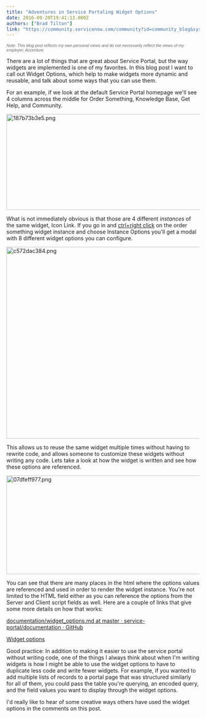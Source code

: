```yaml
---
title: "Adventures in Service Portaling Widget Options"
date: 2016-09-20T19:41:13.000Z
authors: ["Brad Tilton"]
link: "https://community.servicenow.com/community?id=community_blog&sys_id=6a6c6ea1dbd0dbc01dcaf3231f961980"
---
```

<p style="font-family: arial, sans-serif; color: #666666;"><span style="font-weight: inherit; font-style: inherit; font-size: 10.6667px; font-family: inherit;"><em style="font-weight: inherit; font-size: 10.6667px; font-family: inherit;">Note: This blog post reflects my own personal views and do not necessarily reflect the views of my employer, Accenture.</em></span></p><p><span style="font-weight: inherit; font-style: inherit; font-size: 10.6667px; font-family: inherit;"><em style="font-weight: inherit; font-size: 10.6667px; font-family: inherit;"> </em></span></p><p>There are a lot of things that are great about Service Portal, but the way widgets are implemented is one of my favorites. In this blog post I want to call out Widget Options, which help to make widgets more dynamic and reusable, and talk about some ways that you can use them.</p><p></p><p>For an example, if we look at the default Service Portal homepage we'll see 4 columns across the middle for Order Something, Knowledge Base, Get Help, and Community.</p><p><img alt="187b73b3e5.png" class="image-1 jive-image" src="https://puu.sh/rhLnU/187b73b3e5.png" style="width: 620px; height: 251px;"/></p><p></p><p>What is not immediately obvious is that those are 4 different <em>instances</em> of the same widget, Icon Link. If you go in and <a title="" _jive_internal="true" href="/community?id=community_blog&sys_id=ca8da669dbd0dbc01dcaf3231f961932">ctrl+right click</a> on the order something widget instance and choose Instance Options you'll get a modal with 8 different widget options you can configure.</p><p><img alt="c572dac384.png" class="image-2 jive-image" src="https://puu.sh/rhLAU/c572dac384.png" style="width: 620px; height: 501px;"/></p><p></p><p>This allows us to reuse the same widget multiple times without having to rewrite code, and allows someone to customize these widgets without writing any code. Lets take a look at how the widget is written and see how these options are referenced.</p><p><img alt="07dfeff977.png" class="image-3 jive-image" src="https://puu.sh/rhLH6/07dfeff977.png" style="width: 620px; height: 258px;"/></p><p></p><p>You can see that there are many places in the html where the options values are referenced and used in order to render the widget instance. You're not limited to the HTML field either as you can reference the options from the Server and Client script fields as well. Here are a couple of links that give some more details on how that works:</p><p></p><p><a href="https://github.com/service-portal/documentation/blob/master/documentation/widget_options.md" title="https://github.com/service-portal/documentation/blob/master/documentation/widget_options.md">documentation/widget_options.md at master  · service-portal/documentation  · GitHub</a> </p><p><a href="https://docs.servicenow.com/bundle/helsinki-servicenow-platform/page/build/service-portal/concept/c_WidgetInstanceOptions.html" title="https://docs.servicenow.com/bundle/helsinki-servicenow-platform/page/build/service-portal/concept/c_WidgetInstanceOptions.html">Widget options</a> </p><p></p><p>Good practice: In addition to making it easier to use the service portal without writing code, one of the things I always think about when I'm writing widgets is how I might be able to use the widget options to have to duplicate less code and write fewer widgets. For example, if you wanted to add multiple lists of records to a portal page that was structured similarly for all of them, you could pass the table you're querying, an encoded query, and the field values you want to display through the widget options. </p><p></p><p>I'd really like to hear of some creative ways others have used the widget options in the comments on this post.</p>
